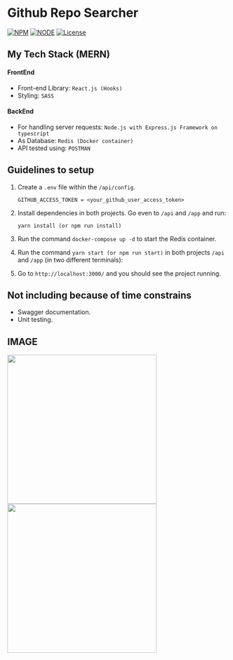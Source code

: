 # Github Repo Searcher
[![NPM](https://img.shields.io/static/v1?label=npm&message=6.14.10&color=blue)](https://shields.io/)
[![NODE](https://img.shields.io/static/v1?label=node&message=14.15.4&color=success)](https://shields.io/)
[![License](https://img.shields.io/badge/license-MIT-green.svg)](https://shields.io/)

## My Tech Stack (MERN)

#### FrontEnd
* Front-end Library: `React.js (Hooks)`
* Styling: `SASS`

#### BackEnd
* For handling server requests: `Node.js with Express.js Framework on typescript`
* As Database: `Redis (Docker container)`
* API tested using: `POSTMAN`

## Guidelines to setup
1. Create a `.env` file within the `/api/config`.
    ```
    GITHUB_ACCESS_TOKEN = <your_github_user_access_token>
    ```
2. Install dependencies in both projects. Go even to `/api` and `/app` and run: 
    ```
    yarn install (or npm run install)
    ```
3. Run the command `docker-compose up -d` to start the Redis container.

4. Run the command `yarn start (or npm run start)` in both projects `/api` and `/app` (in two different terminals): 

5. Go to `http://localhost:3000/` and you should see the project running.

## Not including because of time constrains
* Swagger documentation.
* Unit testing.

## IMAGE
<img src="https://tradeling.s3.amazonaws.com/Screen+Shot+2021-02-03+at+11.44.45+PM.png" width=340px />
<img src="https://tradeling.s3.amazonaws.com/Screen+Shot+2021-02-04+at+12.09.50+AM.png" width=340px />
